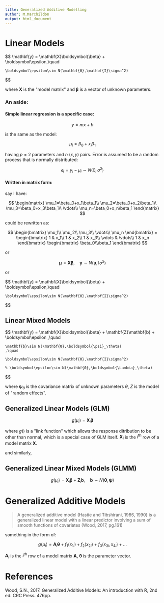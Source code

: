 ```yaml
---
title: Generalized Additive Modelling
author: M.Marchildon
output: html_document
---
```



# Linear Models

$$ 
    \mathbf{y} = 
    \mathbf{X}\boldsymbol{\beta} + 
    \boldsymbol\epsilon,\quad 
    
    \boldsymbol\epsilon\sim N(\mathbf{0},\mathbf{I}\sigma^2) 
$$

where $\mathbf{X}$ is the "model matrix" and $\boldsymbol\beta$ is a vector of unknown parameters.


### An aside:

#### Simple linear regression is a specific case:

$$ y=mx+b $$

is the same as the model:

$$ \mu_i = \beta_0 + x_i\beta_1 $$

having $p=2$ parameters and $n$ $(x,y)$ pairs. Error is assumed to be a random process that is normally distributed:

$$ \epsilon_i=y_i-\mu_i \sim N(0,\sigma^2) $$

#### Written in matrix form:

say I have:

$$
    \begin{matrix}
        \mu_1=\beta_0+x_1\beta_1\\
        \mu_2=\beta_0+x_2\beta_1\\
        \mu_3=\beta_0+x_3\beta_1\\
        \vdots\\
        \mu_n=\beta_0+x_n\beta_1
    \end{matrix}
$$

could be rewritten as:

$$
    \begin{bmatrix}
        \mu_1\\
        \mu_2\\
        \mu_3\\
        \vdots\\
        \mu_n
    \end{bmatrix} =
    \begin{bmatrix}
        1 & x_1\\
        1 & x_2\\
        1 & x_3\\
        \vdots & \vdots\\
        1 & x_n
    \end{bmatrix}  
    \begin{bmatrix}
        \beta_0\\\beta_1
    \end{bmatrix}          
$$

or

$$ 
    \boldsymbol\mu = \mathbf{X}\boldsymbol\beta
    ,\quad
    \mathbf{y}\sim N(\boldsymbol\mu, \mathbf{I}\sigma^2)
$$

or

$$ 
    \mathbf{y} = 
    \mathbf{X}\boldsymbol{\beta} + 
    \boldsymbol\epsilon,\quad 
    
    \boldsymbol\epsilon\sim N(\mathbf{0},\mathbf{I}\sigma^2) 
$$


## Linear Mixed Models

$$ 
    \mathbf{y} = 
    \mathbf{X}\boldsymbol{\beta} +
    \mathbf{Z}\mathbf{b} +
    \boldsymbol\epsilon
    ,\quad 
    
    \mathbf{b}\sim N(\mathbf{0},\boldsymbol{\psi}_\theta) 
    ,\quad

    \boldsymbol\epsilon\sim N(\mathbf{0},\mathbf{I}\sigma^2) 

    % \boldsymbol\epsilon\sim N(\mathbf{0},\boldsymbol{\Lambda}_\theta)

$$

where $\boldsymbol{\psi}_\theta$ is the covariance matrix of unknown parameters $\theta$, $Z$ is the model of "random effects". 

<!-- Often $\boldsymbol{\Lambda}_\theta=\mathbf{I}\sigma^2$ (Wood, 2017, pg.61). -->



## Generalized Linear Models (GLM)

$$
    g(\mu_i)=\mathbf{X}_i\boldsymbol\beta
$$

where $g()$ is a "link function" which allows the response ditribution to be other than normal, which is a special case of GLM itself. $\mathbf{X}_i$ is the $i^\text{th}$ row of a model matrix $\mathbf{X}$.

and similarly,

## Generalized Linear Mixed Models (GLMM)

$$
    g(\mu_i)=
    \mathbf{X}_i\boldsymbol\beta +
    \mathbf{Z}_i\mathbf{b}
    ,\quad
        \mathbf{b}\sim N(\mathbf{0},\boldsymbol\psi)   
$$


# Generalized Additive Models

> A generalized additive model (Hastie and Tibshirani, 1986, 1990) is a generalized linear model with a linear predictor involving a sum of smooth functions of covariates (Wood, 2017, pg.161)

something in the form of:

$$
    g(\mu_i)=\mathbf{A}_i\boldsymbol\theta+
    f_1(x_{1i}) +
    f_2(x_{2i}) +
    f_3(x_{3i},x_{4i}) + \dots
$$

$\mathbf{A}_i$ is the $i^\text{th}$ row of a model matrix $\mathbf{A}$, $\boldsymbol\theta$ is the parameter vector.


# References

Wood, S.N., 2017. Generalized Additive Models: An introduction with R, 2nd ed. CRC Press. 476pp.
